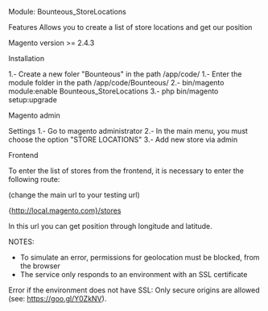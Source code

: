 Module: Bounteous_StoreLocations

Features
Allows you to create a list of store locations and get our position

Magento version >= 2.4.3

Installation

1.- Create a new foler "Bounteous" in the path /app/code/
1.- Enter the module folder in the path /app/code/Bounteous/
2.- bin/magento module:enable Bounteous_StoreLocations
3.- php bin/magento setup:upgrade

Magento admin

Settings
1.- Go to magento administrator
2.- In the main menu, you must choose the option "STORE LOCATIONS"
3.- Add new store via admin


Frontend

To enter the list of stores from the frontend, it is necessary to enter the following route:

(change the main url to your testing url)

{http://local.magento.com}/stores

In this url you can get position through longitude and latitude.

NOTES:
* To simulate an error, permissions for geolocation must be blocked, from the browser
* The service only responds to an environment with an SSL certificate

Error if the environment does not have SSL:
Only secure origins are allowed (see: https://goo.gl/Y0ZkNV).
